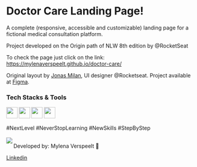 # Doctor Care Landing Page!

A complete (responsive, accessible and customizable) landing page for a fictional medical consultation platform.

Project developed on the Origin path of NLW 8th edition  by @RocketSeat

To check the page just click on the link: https://mylenaverspeelt.github.io/doctor-care/

<p align="left">Original layout by <a href="https://jonasmilan.cc/">Jonas Milan</a>, UI designer @Rocketseat. Project available at <a href="https://www.figma.com/community/file/1102912263666619803">Figma</a>.</p>

<h3 align="left">Tech Stacks & Tools</h3>
    <div align="left">
    <img align="left" height="30" src="https://cdn.worldvectorlogo.com/logos/html-1.svg">
    <img align="left" height="30" src="https://cdn.worldvectorlogo.com/logos/css-3.svg">
    <a href="https://www.javascript.com/"><img align="center" height="30" src="https://cdn.worldvectorlogo.com/logos/logo-javascript.svg"></a>
    <a href="https://scrollrevealjs.org/"><img align="center" height="30" src="https://scrollrevealjs.org/img/logomark.svg"></a>
    </div>
<br />
#NextLevel #NeverStopLearning #NewSkills #StepByStep
<br />
<div>
   <br />
<img align="left" src="https://avatars.githubusercontent.com/mylenaverspeelt?size=75">
<p align="left">
Developed by: Mylena Verspeelt 🦜<p>
<p align="left"><a href="https://www.linkedin.com/in/mylenaverspeelt" target="_blank">Linkedin</a></p>
 
<div>

